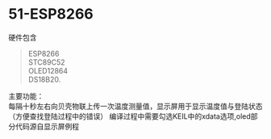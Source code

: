 # 51-ESP8266
硬件包含
>ESP8266  
>STC89C52  
>OLED12864  
>DS18B20.

主要功能：  
每隔十秒左右向贝壳物联上传一次温度测量值，显示屏用于显示温度值与登陆状态（方便查找登陆过程中的错误）
编译过程中需要勾选KEIL中的xdata选项,oled部分代码源自显示屏例程

